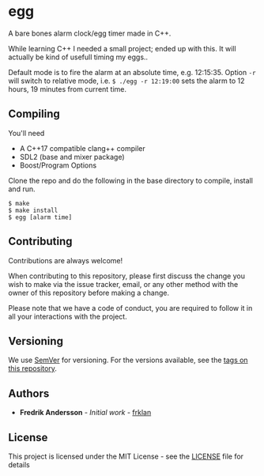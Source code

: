 # egg

A bare bones alarm clock/egg timer made in C++.

While learning C++ I needed a small project; ended up with this. It will actually be kind of usefull timing my eggs..

Default mode is to fire the alarm at an absolute time, e.g. 12:15:35. Option ````-r```` will switch to relative mode, i.e. ````$ ./egg -r 12:19:00```` sets the alarm to 12 hours, 19 minutes from current time. 

## Compiling

You'll need

- A C++17 compatible clang++ compiler
- SDL2 (base and mixer package)
- Boost/Program Options

Clone the repo and do the following in the base directory to compile, install and run.

````
$ make
$ make install
$ egg [alarm time]
```` 

## Contributing

Contributions are always welcome!

When contributing to this repository, please first discuss the change you wish to make via the issue tracker, email, or any other method with the owner of this repository before making a change.

Please note that we have a code of conduct, you are required to follow it in all your interactions with the project.

## Versioning

We use [SemVer](http://semver.org/) for versioning. For the versions available, see the [tags on this repository](https://github.com/frklan/egg/tags).

## Authors

* **Fredrik Andersson** - *Initial work* - [frklan](https://github.com/frklan)

## License

This project is licensed under the MIT License - see the [LICENSE](LICENSE) file for details
